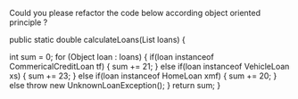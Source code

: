 Could you please refactor the code below according object oriented principle ?

public static double calculateLoans(List<Object> loans) {

int sum = 0;
for (Object loan : loans) {
  if(loan instanceof CommericalCreditLoan tf) {
    sum += 21;
  } else if(loan instanceof VehicleLoan xs) {
    sum += 23;
  } else if(loan instanceof HomeLoan xmf) {
    sum += 20;
  } else
    throw new UnknownLoanException();
  } 
return sum;
}
